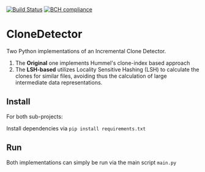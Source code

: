 [![Build Status](https://travis-ci.com/agamvrinos/CloneDetector.svg?token=xNKvEzh6d3zxdYfRyEWC&branch=master)](https://travis-ci.com/agamvrinos/CloneDetector)
[![BCH compliance](https://bettercodehub.com/edge/badge/agamvrinos/CloneDetector?branch=master)](https://bettercodehub.com/)

# CloneDetector

Two Python implementations of an Incremental Clone Detector. 

1. The **Original** one implements Hummel's clone-index based approach
2. The **LSH-based** utilizes Locality Sensitive Hashing (LSH) to calculate the clones for similar files, avoiding thus the calculation of large intermediate data representations.

## Install

For both sub-projects:

Install dependencies via `pip install requirements.txt`

## Run

Both implementations can simply be run via the main script `main.py`

